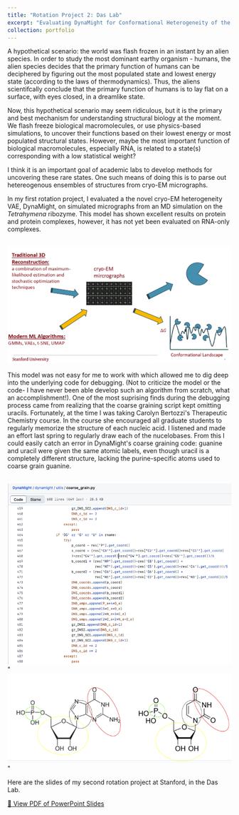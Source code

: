 ```yaml
---
title: "Rotation Project 2: Das Lab"
excerpt: "Evaluating DynaMight for Conformational Heterogeneity of the Tetrahymena Ribozyme"
collection: portfolio
---
```

A hypothetical scenario: the world was flash frozen in an instant by an alien species. In order to study the most dominant earthy organism - humans, the alien species decides that the primary function of humans can be deciphered by figuring out the most populated state and lowest energy state (according to the laws of thermodynamics). Thus, the aliens scientifcally conclude that the primary function of humans is to lay flat on a surface, with eyes closed, in a dreamlike state. 

Now, this hypothetical scenario may seem ridiculous, but it is the primary and best mechanism for understanding structural biology at the moment. We flash freeze biological macromolecules, or use physics-based simulations, to uncover their functions based on their lowest energy or most populated structural states. However, maybe the most important function of biological macromolecules, especially RNA, is related to a state(s) corresponding with a low statistical weight?  

I think it is an important goal of academic labs to develop methods for uncovering these rare states. One such means of doing this is to parse out hetereogenous ensembles of structures from cryo-EM micrographs. 

In my first rotation project, I evaluated a the novel cryo-EM heterogeneity VAE, DynaMight, on simulated micrographs from an MD simulation on the *Tetrahymena* ribozyme. This model has shown excellent results on protein and protein complexes, however, it has not yet been evaluated on RNA-only complexes. 

<br/><img src='/images/rot_proj_2_image.png'>

This model was not easy for me to work with which allowed me to dig deep into the underlying code for debugging. (Not to criticize the model or the code- I have never been able develop such an algorithm from scratch, what an accomplishment!). One of the most suprising finds during the debugging process came from realizing that the coarse graining script kept omitting uracils. Fortunately, at the time I was taking Carolyn Bertozzi's Therapeutic Chemistry course. In the course she encouraged all graduate students to regularly memorize the structure of each nucleic acid. I listened and made an effort last spring to regularly draw each of the nucelobases. From this I could easily catch an error in DynaMight's coarse graining code: guanine and uracil were given the same atomic labels, even though uracil is a completely different structure, lacking the purine-specific atoms used to coarse grain guanine. 

<br/><img src='/images/dynamight_coarse_grain.png'>"
<br/><img src='/images/dynamight_coarse_grain_2.png'>"


Here are the slides of my second rotation project at Stanford, in the Das Lab. 

[📄 View PDF of PowerPoint Slides](/files/Tully_Rotation_project_2.pdf)
